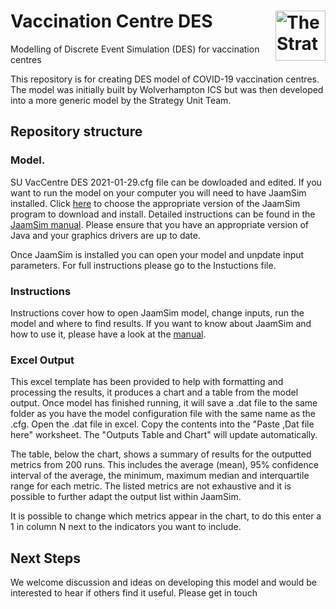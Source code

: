 # Vaccination Centre DES  [<img src="https://www.strategyunitwm.nhs.uk/themes/custom/ie_bootstrap/logo.svg" title="The Strategy Unit" alt="The Strategy Unit Logo" align="right" height="80"/>](https://www.strategyunitwm.nhs.uk/)
Modelling of Discrete Event Simulation (DES) for vaccination centres

This repository is for creating DES model of COVID-19 vaccination centres. The model was initially built by Wolverhampton ICS but was then developed into a more generic model by the Strategy Unit Team. 

## Repository structure
### Model. 
SU VacCentre DES 2021-01-29.cfg file can be dowloaded and edited. If you want to run the model on your computer you will need to have JaamSim installed. Click [here](https://jaamsim.com/downloads.html) to choose the appropriate version of the JaamSim program to download and install. Detailed instructions can be found in the [JaamSim manual](https://jaamsim.com/docs/JaamSim%20User%20Manual%202021-01.pdf). Please ensure that you have an appropriate version of Java and your graphics drivers are up to date.

Once JaamSim is installed you can open your model and unpdate input parameters. For full instructions please go to the Instuctions file. 

### Instructions
Instructions cover how to open JaamSim model, change inputs, run the model and where to find results. If you want to know about JaamSim and how to use it, please have a look at the [manual](https://jaamsim.com/docs/JaamSim%20User%20Manual%202021-01.pdf). 

### Excel Output
This excel template has been provided to help with formatting and processing the results, it produces a chart and a table from the model output. Once model has finished running, it will save a .dat file to the same folder as you have the model configuration file with the same name as the .cfg. Open the .dat file in excel. Copy the contents into the "Paste ,Dat file here" worksheet. The "Outputs Table and Chart" will update automatically. 

The table, below the chart, shows a summary of results for the outputted metrics from 200 runs. This includes the average (mean), 95% confidence interval of the average, the minimum, maximum median and interquartile range for each metric. The listed metrics are not exhaustive and it is possible to further adapt the output list within JaamSim. 

It is possible to change which metrics appear in the chart, to do this enter a 1 in column N next to the indicators you want to include. 


## Next Steps
We welcome discussion and ideas on developing this model and would be interested to hear if others find it useful. Please get in touch 
